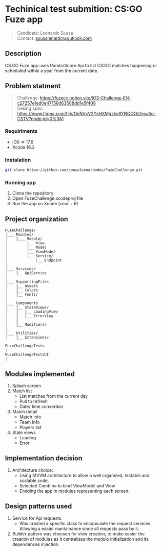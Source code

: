 # Techinical test submition: CS:GO Fuze app
>Candidate: Leonardo Sousa
<br>Contact: sousalenardo@outlook.com

## Description
CS.GO Fuze app uses PandarScore Api to list CS:GO matches happening or scheduled within a year from the current date.

## Problem statment
> Challenge: https://fuzecc.notion.site/iOS-Challenge-EN-c27257e1ed0e47158d83508dd1e5f408
> <br> Desing spec:
https://www.figma.com/file/OeNVxV2YkHXMgzky8YNQQO/Desafio-CSTV?node-id=0%3A1

### Requiriments
- iOS => 17.6
- Xcode 16.2

### Instalation
```bash
git clone https://github.com/sousaleonardodev/FuzeChallenge.git
```

### Running app
1. Clone the repository
2. Open FuzeChallenge.xcodeproj file
3. Run the app on Xcode (cmd + R)

## Project organization
```plaintext
FuzeChallenge/
│___ Modules/
│    │___ Module/
│         │__ View
│         │__ Model
│         │__ ViewModel
│         │__ Service/
│             │__ Endpoint
│         
│___ Services/
│    │__ ApiService
│
│___ SupportingFiles
│    │__ Assets
│    │__ Colors
│    │__ Fonts/
│
│___ Components
│    │__ StateViews/
│    │   │__ LoadingView
│    │   │__ ErrorView
│    │
│    │__ Modifiers/
│
│___ Utilities/
│    │__ Extensions/

FuzeChallengeTests
|
FuzeChallengeTestsUI
|
```
## Modules implemented

1. Splash screen
2. Match list
    - List matches from the current day
    - Pull to refresh
    - Date/ time convertion
3. Match detail
    - Match info
    - Team Info 
    - Players list
4. State views
    - Loading 
    - Error

## Implementation decision
1. Architecture choice:
    - Using MVVM architecture to allow a well organized, testable and scalable code.
    - Selected Combine to bind ViewModel and View
    - Dividing the app in modules representing each screen.

## Design patterns used
1. Service for Api requests.
    - Was created a specific class to encapsulate the request services. Allowing a easier mantainance since all requests pass by it.
2. Builder pattern was choosen for view creation, to make easier the creation of modules as it centralizes the modulo initialization and its dependences injection.
